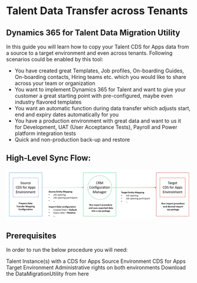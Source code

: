 # Talent Data Transfer across Tenants
## Dynamics 365 for Talent Data Migration Utility

In this guide you will learn how to copy your Talent CDS for Apps data from a source to a target environment and even across tenants.
Following scenarios could be enabled by this tool:

- You have created great Templates, Job profiles, On-boarding Guides, On-boarding contacts, Hiring teams etc. which you would like to share across your team or organization
- You want to implement Dynamics 365 for Talent and want to give your customer a great starting point with pre-configured, maybe even industry flavored templates
- You want an automatic function during data transfer which adjusts start, end and expiry dates automatically for you 
- You have a production environment with great data and want to us it for Development, UAT (User Acceptance Tests), Payroll and Power platform integration tests
- Quick and non-production back-up and restore 

## High-Level Sync Flow: 
![High-Level Sync Flow](https://github.com/meteorpoly/talent-data-migration/blob/master/High-level%20synch%20flow.gif "High-level flow")

## Prerequisites
In order to run the below procedure you will need:

Talent Instance(s) with a
CDS for Apps Source Environment
CDS for Apps Target Environment
Administrative rights on both environments
Download the DataMigrationUtility from here
